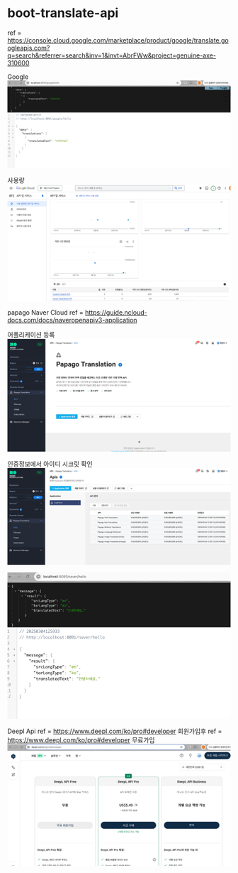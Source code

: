# boot-translate-api
ref = https://console.cloud.google.com/marketplace/product/google/translate.googleapis.com?q=search&referrer=search&inv=1&invt=AbrFWw&project=genuine-axe-310600

Google
![img.png](src/main/resources/static/img.png)

사용량
![img_1.png](src/main/resources/static/img_1.png)

papago Naver Cloud
ref = https://guide.ncloud-docs.com/docs/naveropenapiv3-application

어플리케이션 등록
![img_2.png](src/main/resources/static/img_2.png)

인증정보에서 아이디 시크릿 확인
![img_3.png](src/main/resources/static/img_3.png)

![img_4.png](src/main/resources/static/img_4.png)


Deepl Api
ref = https://www.deepl.com/ko/pro#developer
회원가입후
ref = https://www.deepl.com/ko/pro#developer
무료가입
![img_5.png](src/main/resources/static/img_5.png)



